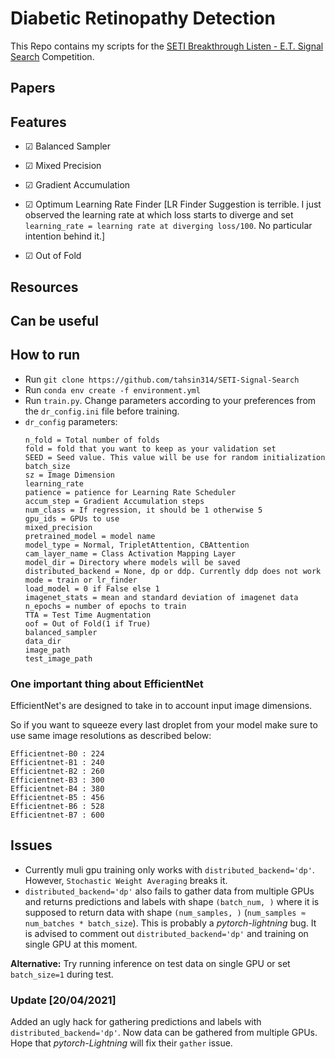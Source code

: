 # Diabetic Retinopathy Detection 
This Repo contains my scripts for the [
SETI Breakthrough Listen - E.T. Signal Search](https://www.kaggle.com/c/seti-breakthrough-listen) Competition.

## Papers
## Features
- &#x2611; Balanced Sampler 

- &#x2611; Mixed Precision

- &#x2611; Gradient Accumulation  

- &#x2611; Optimum Learning Rate Finder [LR Finder Suggestion is terrible. I just observed the learning rate at which loss starts to diverge and set `learning_rate = learning rate at diverging loss/100`. No particular intention behind it.] 

- &#x2611; Out of Fold
## Resources

## Can be useful

## How to run
- Run `git clone https://github.com/tahsin314/SETI-Signal-Search`
- Run `conda env create -f environment.yml`
- Run `train.py`. Change parameters according to your preferences from the `dr_config.ini` file before training.
- `dr_config` parameters:
    ```
    n_fold = Total number of folds
    fold = fold that you want to keep as your validation set
    SEED = Seed value. This value will be use for random initialization
    batch_size 
    sz = Image Dimension
    learning_rate 
    patience = patience for Learning Rate Scheduler
    accum_step = Gradient Accumulation steps 
    num_class = If regression, it should be 1 otherwise 5
    gpu_ids = GPUs to use
    mixed_precision 
    pretrained_model = model name
    model_type = Normal, TripletAttention, CBAttention
    cam_layer_name = Class Activation Mapping Layer
    model_dir = Directory where models will be saved
    distributed_backend = None, dp or ddp. Currently ddp does not work
    mode = train or lr_finder
    load_model = 0 if False else 1
    imagenet_stats = mean and standard deviation of imagenet data
    n_epochs = number of epochs to train
    TTA = Test Time Augmentation
    oof = Out of Fold(1 if True)
    balanced_sampler 
    data_dir 
    image_path 
    test_image_path 
    ```

### One important thing about EfficientNet
EfficientNet's are designed to take in to account input image dimensions.

So if you want to squeeze every last droplet from your model make sure to use same image resolutions as described below:

```
Efficientnet-B0 : 224
Efficientnet-B1 : 240
Efficientnet-B2 : 260
Efficientnet-B3 : 300
Efficientnet-B4 : 380
Efficientnet-B5 : 456
Efficientnet-B6 : 528
Efficientnet-B7 : 600
```

## Issues
- Currently muli gpu training only works with `distributed_backend='dp'`. However, `Stochastic Weight Averaging` breaks it. 
- `distributed_backend='dp'` also fails to gather data from multiple GPUs and returns predictions and labels with shape `(batch_num, )` where it is supposed to return data with shape `(num_samples, )` (`num_samples ≈ num_batches * batch_size`). This is probably a *pytorch-lightning* bug. It is advised to comment out `distributed_backend='dp'` and training on single GPU at this moment. 

**Alternative:** Try running inference on test data on single GPU or set `batch_size=1` during test.
### Update [20/04/2021]
Added an ugly hack for gathering predictions and labels with `distributed_backend='dp'`. Now data can be gathered from multiple GPUs. Hope that *pytorch-Lightning* will fix their `gather` issue.

